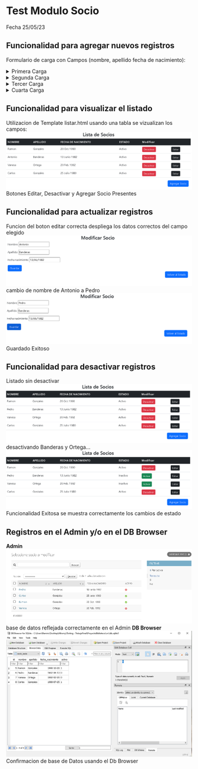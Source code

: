 # Test Modulo Socio
Fecha 25/05/23
## Funcionalidad para agregar nuevos registros
 
Formulario de carga con Campos (nombre, apellido fecha de nacimiento):
<details><summary>Primera Carga</summary>

![Imagen](assets/images/socio/primeracarga.png)

Carga Exitosa   

</details>

<details><summary>Segunda Carga</summary>

![Imagen](assets/images/socio/segundacargaerr.png)

Carga Fallida se muestra el error

 reintentando...  

 ![Imagen](assets/images/socio/segundacarga.png)  
 carga exitosa funcionalidad de Validador solo texto comprobada!

</details>

<details><summary>Tercer Carga</summary>

![Imagen](assets/images/socio/tercercargaerr.png)

Carga Fallida se muestra el error

 reintentando...  

 ![Imagen](assets/images/socio/tercercarga.png)  
 carga exitosa funcionalidad de Validador min length comprobada!

</details>

<details><summary>Cuarta Carga</summary>

![Imagen](assets/images/socio/cuartacargaerr.png)

Carga Fallida se muestra el error

![Imagen](assets/images/socio/cuartacarga.png)

Carga exitosa probado el campo fecha   

</details>

## Funcionalidad para visualizar el listado
Utilizacion de Template listar.html usando una tabla se vizualizan los campos:
![Imagen](assets/images/socio/listado.png)
Botones Editar, Desactivar y Agregar Socio Presentes

## Funcionalidad para actualizar registros
Funcion del boton editar correcta despliega los datos correctos del campo elegido
![Imagen](assets/images/socio/actualizar.png)
cambio de nombre de Antonio a Pedro
![Imagen](assets/images/socio/modificado.png)
Guardado Exitoso
## Funcionalidad para desactivar registros
Listado sin desactivar
![Imagen](assets/images/socio/listadod.png)
desactivando Banderas y Ortega...
![Imagen](assets/images/socio/listadod2.png)
Funcionalidad Exitosa se muestra correctamente los cambios de estado 

## Registros en el Admin y/o en el DB Browser
**Admin**
![Imagen](assets/images/socio/admin.png)
base de datos reflejada correctamente en el Admin
**DB Browser**
![Imagen](assets/images/socio/dbbrow.png)
Confirmacion de base de Datos usando el Db Browser


